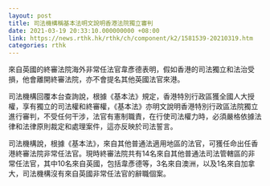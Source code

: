 ```yaml
---
layout: post
title: 司法機構稱基本法明文說明香港法院獨立審判
date: 2021-03-19 20:33:10.000000000 +08:00
link: https://news.rthk.hk/rthk/ch/component/k2/1581539-20210319.htm
categories: rthk
---
```


來自英國的終審法院海外非常任法官韋彥德表明，假如香港的司法獨立和法治受損，他會離開終審法院，亦不會提名其他英國法官來港。

司法機構回覆本台查詢說，根據《基本法》規定，香港特別行政區獲全國人大授權，享有獨立的司法權和終審權，《基本法》亦明文說明香港特別行政區法院獨立進行審判，不受任何干涉，法官有憲制職責，在行使司法權力時，必須嚴格依據法律和法律原則裁定和處理案件，這亦反映於司法誓言。 

司法機構說，根據《基本法》，來自其他普通法適用地區的法官，可獲任命出任香港終審法院非常任法官。現時終審法院共有14名來自其他普通法司法管轄區的非常任法官，其中10名來自英國，包括韋彥德等，3名來自澳洲，以及1名來自加拿大，司法機構沒有來自英國非常任法官的辭職個案。
